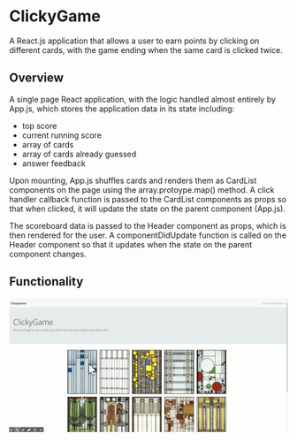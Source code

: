 # ClickyGame
A React.js application that allows a user to earn points by clicking on different cards, with the game ending when the same card is clicked twice.

## Overview
A single page React application, with the logic handled almost entirely by App.js, which stores the application data in its state including:
* top score
* current running score
* array of cards
* array of cards already guessed
* answer feedback

Upon mounting, App.js shuffles cards and renders them as CardList components on the page using the array.protoype.map() method. A click handler callback function is passed to the CardList components as props so that when clicked, it will update the state on the parent component (App.js). 

The scoreboard data is passed to the Header component as props, which is then rendered for the user. A componentDidUpdate function is called on the Header component so that it updates when the state on the parent component changes.

## Functionality
![Screenshot of Game](./public/assets/images/screencast.gif)
